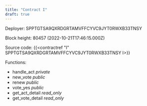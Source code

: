 ```yaml
---
title: "Contract I"
draft: true
---
```

Deployer: SPPTGTSA9QXRDGRTAMVFFCYVC9JYT0RWXB33TNSY


 



Block height: 80457 (2022-10-21T17:46:15.000Z)

Source code: {{<contractref "I" SPPTGTSA9QXRDGRTAMVFFCYVC9JYT0RWXB33TNSY I>}}

Functions:

* handle_act _private_
* new_vote _public_
* renew _public_
* vote_yes _public_
* get_act_detail _read_only_
* get_vote_detail _read_only_
